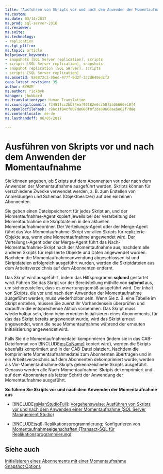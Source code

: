 ```yaml
---
title: "Ausführen von Skripts vor und nach dem Anwenden der Momentaufnahme | Microsoft-Dokumentation"
ms.custom: 
ms.date: 03/14/2017
ms.prod: sql-server-2016
ms.reviewer: 
ms.suite: 
ms.technology:
- replication
ms.tgt_pltfrm: 
ms.topic: article
helpviewer_keywords:
- snapshots [SQL Server replication], scripts
- scripts [SQL Server replication], snapshots
- snapshot replication [SQL Server], scripts
- scripts [SQL Server replication]
ms.assetid: 9a6872c2-9bed-477f-9d2f-332d640edcf2
caps.latest.revision: 35
author: BYHAM
ms.author: rickbyh
manager: jhubbard
ms.translationtype: Human Translation
ms.sourcegitcommit: f3481fcc2bb74eaf93182e6cc58f5a06666e10f4
ms.openlocfilehash: c9bc1f84cf007de680f8f2da80668aebe62f7d8e
ms.contentlocale: de-de
ms.lasthandoff: 06/05/2017

---
```

# <a name="execute-scripts-before-and-after-the-snapshot-is-applied"></a>Ausführen von Skripts vor und nach dem Anwenden der Momentaufnahme
  Sie können angeben, ob Skripts auf dem Abonnenten vor oder nach dem Anwenden der Momentaufnahme ausgeführt werden. Skripts können für verschiedene Zwecke verwendet werden, z. B. zum Erstellen von Anmeldungen und Schemas (Objektbesitzer) auf den einzelnen Abonnenten.  
  
 Sie geben einen Dateispeicherort für jedes Skript an, und der Momentaufnahme-Agent kopiert jeweils bei der Verarbeitung der Momentaufnahme die Skriptdateien in den aktuellen Momentaufnahmeordner. Der Verteilungs-Agent oder der Merge-Agent führt das Vor-Momentaufnahme-Skript vor allen Skripts für replizierte Objekte aus, wenn eine Momentaufnahme angewendet wird. Der Verteilungs-Agent oder der Merge-Agent führt das Nach-Momentaufnahme-Skript nach der Momentaufnahme aus, nachdem alle anderen Skripts für replizierte Objekte und Daten angewendet wurden. Nachdem die Momentaufnahmeanwendung abgeschlossen ist und Skriptdateien erfolgreich ausgeführt wurden, werden die Skriptdateien aus dem Arbeitsverzeichnis auf dem Abonnenten entfernt.  
  
 Das Skript wird ausgeführt, indem das Hilfsprogramm **sqlcmd** gestartet wird. Führen Sie das Skript vor der Bereitstellung mithilfe von **sqlcmd** aus, um sicherzustellen, dass es erwartungsgemäß ausgeführt wird. Der Inhalt von Skripts, die vor und nach dem Anwenden der Momentaufnahme ausgeführt werden, muss wiederholbar sein. Wenn Sie z. B. eine Tabelle im Skript erstellen, müssen Sie zuerst ihr Vorhandensein überprüfen und daraufhin die entsprechende Aktion vornehmen. Das Skript muss wiederholbar sein, denn beim erneuten Initialisieren eines Abonnements, für das das Skript bereits angewendet wurde, wird das Skript erneut angewendet, wenn die neue Momentaufnahme während der erneuten Initialisierung angewendet wird.  
  
 Falls Sie die Momentaufnahmedatei komprimieren (indem sie in das CAB-Dateiformat von [!INCLUDE[msCoName](../../includes/msconame-md.md)] kopiert wird), werden die Skripts ebenfalls komprimiert und in der CAB-Datei platziert. Nachdem die komprimierte Momentaufnahmedatei zum Abonnenten übertragen und in ein Arbeitsverzeichnis auf dem Abonnenten dekomprimiert wurde, werden als Vor-Momentaufnahme-Skripts gekennzeichnete Skripts ausgeführt. Genauso werden alle Nach-Momentaufnahme-Skripts dekomprimiert und auf dem Abonnenten als letzter Schritt der Anwendung der Momentaufnahme ausgeführt.  
  
 **So führen Sie Skripts vor und nach dem Anwenden der Momentaufnahme aus**  
  
-   [!INCLUDE[ssManStudioFull](../../includes/ssmanstudiofull-md.md)]: [Vorgehensweise: Ausführen von Skripts vor und nach dem Anwenden einer Momentaufnahme \(SQL Server Management Studio\)](../../relational-databases/replication/execute-scripts-before-and-after-a-snapshot-is-applied.md)  
  
-   [!INCLUDE[tsql](../../includes/tsql-md.md)]-Replikationsprogrammierung: [Konfigurieren von Momentaufnahmeeigenschaften &#40;Transact-SQL für Replikationsprogrammierung&#41;](../../relational-databases/replication/publish/configure-snapshot-properties-replication-transact-sql-programming.md)  
  
## <a name="see-also"></a>Siehe auch  
 [Initialisieren eines Abonnements mit einer Momentaufnahme](../../relational-databases/replication/initialize-a-subscription-with-a-snapshot.md)   
 [Snapshot Options](../../relational-databases/replication/snapshot-options.md)  
  
  
